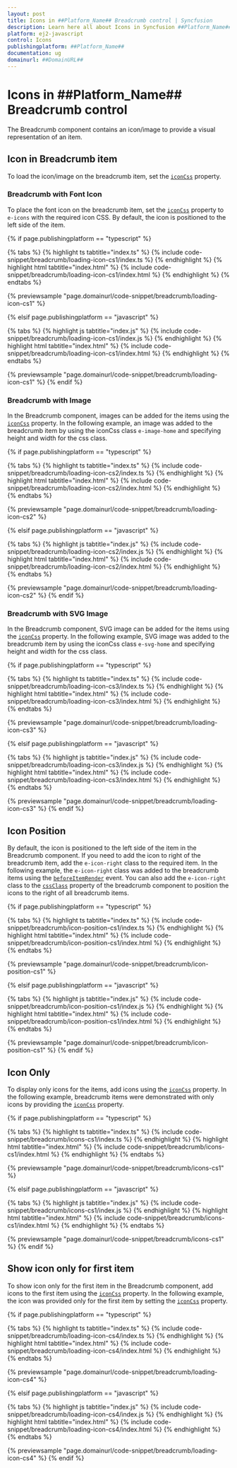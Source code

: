 ```yaml
---
layout: post
title: Icons in ##Platform_Name## Breadcrumb control | Syncfusion
description: Learn here all about Icons in Syncfusion ##Platform_Name## Breadcrumb control of Syncfusion Essential JS 2 and more.
platform: ej2-javascript
control: Icons 
publishingplatform: ##Platform_Name##
documentation: ug
domainurl: ##DomainURL##
---
```


# Icons in ##Platform_Name## Breadcrumb control

The Breadcrumb component contains an icon/image to provide a visual representation of an item.

## Icon in Breadcrumb item

To load the icon/image on the breadcrumb item, set the [`iconCss`](https://ej2.syncfusion.com/documentation/api/breadcrumb/breadcrumbItem/#iconcss) property.

### Breadcrumb with Font Icon

To place the font icon on the breadcrumb item, set the [`iconCss`](https://ej2.syncfusion.com/documentation/api/breadcrumb/breadcrumbItem/#iconcss) property to `e-icons` with the required icon CSS. By default, the icon is positioned to the left side of the item.

{% if page.publishingplatform == "typescript" %}

 {% tabs %}
{% highlight ts tabtitle="index.ts" %}
{% include code-snippet/breadcrumb/loading-icon-cs1/index.ts %}
{% endhighlight %}
{% highlight html tabtitle="index.html" %}
{% include code-snippet/breadcrumb/loading-icon-cs1/index.html %}
{% endhighlight %}
{% endtabs %}
        
{% previewsample "page.domainurl/code-snippet/breadcrumb/loading-icon-cs1" %}

{% elsif page.publishingplatform == "javascript" %}

{% tabs %}
{% highlight js tabtitle="index.js" %}
{% include code-snippet/breadcrumb/loading-icon-cs1/index.js %}
{% endhighlight %}
{% highlight html tabtitle="index.html" %}
{% include code-snippet/breadcrumb/loading-icon-cs1/index.html %}
{% endhighlight %}
{% endtabs %}

{% previewsample "page.domainurl/code-snippet/breadcrumb/loading-icon-cs1" %}
{% endif %}

### Breadcrumb with Image

In the Breadcrumb component, images can be added for the items using the [`iconCss`](https://ej2.syncfusion.com/documentation/api/breadcrumb/breadcrumbItem/#iconcss) property. In the following example, an image was added to the breadcrumb item by using the iconCss class `e-image-home` and specifying height and width for the css class.

{% if page.publishingplatform == "typescript" %}

 {% tabs %}
{% highlight ts tabtitle="index.ts" %}
{% include code-snippet/breadcrumb/loading-icon-cs2/index.ts %}
{% endhighlight %}
{% highlight html tabtitle="index.html" %}
{% include code-snippet/breadcrumb/loading-icon-cs2/index.html %}
{% endhighlight %}
{% endtabs %}
        
{% previewsample "page.domainurl/code-snippet/breadcrumb/loading-icon-cs2" %}

{% elsif page.publishingplatform == "javascript" %}

{% tabs %}
{% highlight js tabtitle="index.js" %}
{% include code-snippet/breadcrumb/loading-icon-cs2/index.js %}
{% endhighlight %}
{% highlight html tabtitle="index.html" %}
{% include code-snippet/breadcrumb/loading-icon-cs2/index.html %}
{% endhighlight %}
{% endtabs %}

{% previewsample "page.domainurl/code-snippet/breadcrumb/loading-icon-cs2" %}
{% endif %}

### Breadcrumb with SVG Image

In the Breadcrumb component, SVG image can be added for the items using the [`iconCss`](https://ej2.syncfusion.com/documentation/api/breadcrumb/breadcrumbItem/#iconcss) property. In the following example, SVG image was added to the breadcrumb item by using the iconCss class `e-svg-home` and specifying height and width for the css class.

{% if page.publishingplatform == "typescript" %}

 {% tabs %}
{% highlight ts tabtitle="index.ts" %}
{% include code-snippet/breadcrumb/loading-icon-cs3/index.ts %}
{% endhighlight %}
{% highlight html tabtitle="index.html" %}
{% include code-snippet/breadcrumb/loading-icon-cs3/index.html %}
{% endhighlight %}
{% endtabs %}
        
{% previewsample "page.domainurl/code-snippet/breadcrumb/loading-icon-cs3" %}

{% elsif page.publishingplatform == "javascript" %}

{% tabs %}
{% highlight js tabtitle="index.js" %}
{% include code-snippet/breadcrumb/loading-icon-cs3/index.js %}
{% endhighlight %}
{% highlight html tabtitle="index.html" %}
{% include code-snippet/breadcrumb/loading-icon-cs3/index.html %}
{% endhighlight %}
{% endtabs %}

{% previewsample "page.domainurl/code-snippet/breadcrumb/loading-icon-cs3" %}
{% endif %}

## Icon Position

By default, the icon is positioned to the left side of the item in the Breadcrumb component. If you need to add the icon to right of the breadcrumb item, add the `e-icon-right` class to the required item. In the following example, the `e-icon-right` class was added to the breadcrumb items using the [`beforeItemRender`](https://ej2.syncfusion.com/documentation/api/breadcrumb/#beforeitemrender) event. You can also add the `e-icon-right` class to the [`cssClass`](https://ej2.syncfusion.com/javascript/documentation/api/breadcrumb/#cssclass) property of the breadcrumb component to position the icons to the right of all breadcrumb items.

{% if page.publishingplatform == "typescript" %}

 {% tabs %}
{% highlight ts tabtitle="index.ts" %}
{% include code-snippet/breadcrumb/icon-position-cs1/index.ts %}
{% endhighlight %}
{% highlight html tabtitle="index.html" %}
{% include code-snippet/breadcrumb/icon-position-cs1/index.html %}
{% endhighlight %}
{% endtabs %}
        
{% previewsample "page.domainurl/code-snippet/breadcrumb/icon-position-cs1" %}

{% elsif page.publishingplatform == "javascript" %}

{% tabs %}
{% highlight js tabtitle="index.js" %}
{% include code-snippet/breadcrumb/icon-position-cs1/index.js %}
{% endhighlight %}
{% highlight html tabtitle="index.html" %}
{% include code-snippet/breadcrumb/icon-position-cs1/index.html %}
{% endhighlight %}
{% endtabs %}

{% previewsample "page.domainurl/code-snippet/breadcrumb/icon-position-cs1" %}
{% endif %}

## Icon Only

To display only icons for the items, add icons using the [`iconCss`](https://ej2.syncfusion.com/documentation/api/breadcrumb/breadcrumbItem/#iconcss) property. In the following example, breadcrumb items were demonstrated with only icons by providing the [`iconCss`](https://ej2.syncfusion.com/documentation/api/breadcrumb/breadcrumbItem/#iconcss) property.

{% if page.publishingplatform == "typescript" %}

 {% tabs %}
{% highlight ts tabtitle="index.ts" %}
{% include code-snippet/breadcrumb/icons-cs1/index.ts %}
{% endhighlight %}
{% highlight html tabtitle="index.html" %}
{% include code-snippet/breadcrumb/icons-cs1/index.html %}
{% endhighlight %}
{% endtabs %}
        
{% previewsample "page.domainurl/code-snippet/breadcrumb/icons-cs1" %}

{% elsif page.publishingplatform == "javascript" %}

{% tabs %}
{% highlight js tabtitle="index.js" %}
{% include code-snippet/breadcrumb/icons-cs1/index.js %}
{% endhighlight %}
{% highlight html tabtitle="index.html" %}
{% include code-snippet/breadcrumb/icons-cs1/index.html %}
{% endhighlight %}
{% endtabs %}

{% previewsample "page.domainurl/code-snippet/breadcrumb/icons-cs1" %}
{% endif %}

## Show icon only for first item

To show icon only for the first item in the Breadcrumb component, add icons to the first item using the [`iconCss`](https://ej2.syncfusion.com/documentation/api/breadcrumb/breadcrumbItem/#iconcss) property. In the following example, the icon was provided only for the first item by setting the [`iconCss`](https://ej2.syncfusion.com/documentation/api/breadcrumb/breadcrumbItem/#iconcss) property.

{% if page.publishingplatform == "typescript" %}

 {% tabs %}
{% highlight ts tabtitle="index.ts" %}
{% include code-snippet/breadcrumb/loading-icon-cs4/index.ts %}
{% endhighlight %}
{% highlight html tabtitle="index.html" %}
{% include code-snippet/breadcrumb/loading-icon-cs4/index.html %}
{% endhighlight %}
{% endtabs %}
        
{% previewsample "page.domainurl/code-snippet/breadcrumb/loading-icon-cs4" %}

{% elsif page.publishingplatform == "javascript" %}

{% tabs %}
{% highlight js tabtitle="index.js" %}
{% include code-snippet/breadcrumb/loading-icon-cs4/index.js %}
{% endhighlight %}
{% highlight html tabtitle="index.html" %}
{% include code-snippet/breadcrumb/loading-icon-cs4/index.html %}
{% endhighlight %}
{% endtabs %}

{% previewsample "page.domainurl/code-snippet/breadcrumb/loading-icon-cs4" %}
{% endif %}